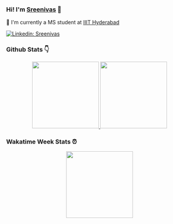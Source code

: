 ###  Hi! I'm [Sreenivas](https://github.com/ks716) 👋 

:bust_in_silhouette: I'm currently a MS student at [IIIT Hyderabad](https://www.iiit.ac.in)


[![Linkedin: Sreenivas](https://img.shields.io/badge/LinkedIn-Sreenivas-blue?style=flat-square&logo=Linkedin&logoColor=white&link=https://www.linkedin.com/in/kanaparthy-sreenivas-544944111/)](https://www.linkedin.com/in/kanaparthy-sreenivas-544944111/)


### Github Stats :point_down:

<p align="center">
<a href="https://github.com/ks716">
  <img height="180em" src="https://github-readme-stats-eight-theta.vercel.app/api?username=ks716&show_icons=true&theme=gotham&include_all_commits=true&count_private=true"/>
  <img height="180em" src="https://github-readme-stats-eight-theta.vercel.app/api/top-langs/?username=ks716&langs_count=9&theme=gotham&count_private=true"/>
</a>
</p>

### Wakatime Week Stats :alarm_clock:

<p align="center">
  <a href="https://github.com/ks716">
    <img height="180em" src="https://github-readme-stats.vercel.app/api/wakatime?username=ks716&theme=gotham"/>
</a>
</p>

